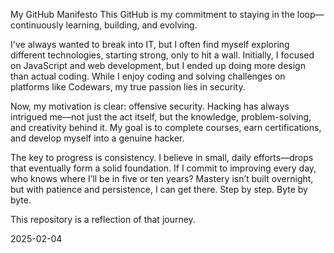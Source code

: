 
My GitHub Manifesto
This GitHub is my commitment to staying in the loop—continuously learning, building, and evolving.

I've always wanted to break into IT, but I often find myself exploring different technologies, starting strong, only to hit a wall. Initially, I focused on JavaScript and web development, but I ended up doing more design than actual coding. While I enjoy coding and solving challenges on platforms like Codewars, my true passion lies in security.

Now, my motivation is clear: offensive security. Hacking has always intrigued me—not just the act itself, but the knowledge, problem-solving, and creativity behind it. My goal is to complete courses, earn certifications, and develop myself into a genuine hacker.

The key to progress is consistency. I believe in small, daily efforts—drops that eventually form a solid foundation. If I commit to improving every day, who knows where I’ll be in five or ten years? Mastery isn’t built overnight, but with patience and persistence, I can get there. Step by step. Byte by byte.

This repository is a reflection of that journey.

2025-02-04
